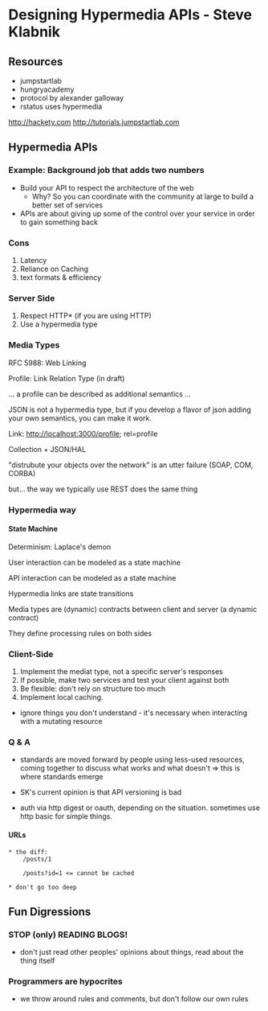 # Designing Hypermedia APIs - Steve Klabnik

## Resources

* jumpstartlab
* hungryacademy
* protocol by alexander galloway
* rstatus uses hypermedia

http://hackety.com
http://tutorials.jumpstartlab.com

## Hypermedia APIs

### Example: Background job that adds two numbers

* Build your API to respect the architecture of the web
	* Why? So you can coordinate with the community at large to build a better set of services
* APIs are about giving up some of the control over your service in order to gain something back

### Cons

1. Latency
2. Reliance on Caching
3. text formats & efficiency

### Server Side

1. Respect HTTP* (if you are using HTTP)
2. Use a hypermedia type

### Media Types

RFC 5988: Web Linking

Profile: Link Relation Type (in draft)

... a profile can be described as additional semantics ...

JSON is not a hypermedia type, but if you develop a flavor of json adding your own semantics, you can make it work.

Link: <http://localhost:3000/profile>; rel=profile

Collection + JSON/HAL

"distrubute your objects over the network" is an utter failure (SOAP, COM, CORBA)

but... the way we typically use REST does the same thing

### Hypermedia way

#### State Machine

Determinism: Laplace's demon

User interaction can be modeled as a state machine

API interaction can be modeled as a state machine

Hypermedia links are state transitions

Media types are (dynamic) contracts between client and server (a dynamic contract)

They define processing rules on both sides

### Client-Side

1. Implement the mediat type, not a specific server's responses
2. If possible, make two services and test your client against both
3. Be flexible: don't rely on structure too much
4. Implement local caching.

* ignore things you don't understand - it's necessary when interacting with a mutating resource

### Q & A

* standards are moved forward by people using less-used resources, coming together to discuss what works and what doesn't => this is where standards emerge

* SK's current opinion is that API versioning is bad

* auth via http digest or oauth, depending on the situation. sometimes use http basic for simple things.

#### URLs

	* the diff:
		/posts/1
		
		/posts?id=1 <= cannot be cached
		
	* don't go too deep
	


## Fun Digressions

### STOP (only) READING BLOGS!

* don't just read other peoples' opinions about things, read about the thing itself

### Programmers are hypocrites

* we throw around rules and comments, but don't follow our own rules
